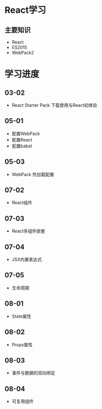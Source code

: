 # React学习

## 主要知识
* React
* ES2015
* WebPack2

# 学习进度
## 03-02
* React Starter Pack 下载使用与React初体验

## 05-01
* 配置WebPack
* 配置React
* 配置babel

## 05-03
* WebPack 热加载配置

## 07-02
* React组件

## 07-03
* React多组件嵌套

## 07-04
* JSX内置表达式

## 07-05
* 生命周期

## 08-01
* State属性

## 08-02
* Props属性

## 08-03
* 事件与数据的双向绑定

## 08-04
* 可复用组件

